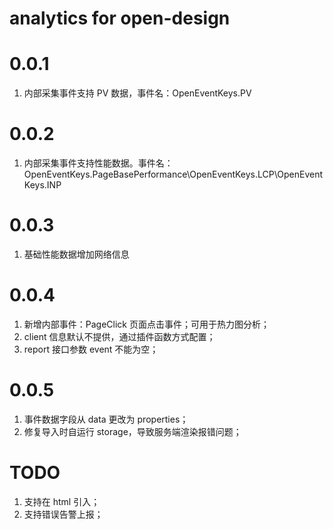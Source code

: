 # analytics for open-design

# 0.0.1

1. 内部采集事件支持 PV 数据，事件名：OpenEventKeys.PV

# 0.0.2

1. 内部采集事件支持性能数据。事件名：OpenEventKeys.PageBasePerformance\OpenEventKeys.LCP\OpenEventKeys.INP

# 0.0.3

1. 基础性能数据增加网络信息

# 0.0.4

1. 新增内部事件：PageClick 页面点击事件；可用于热力图分析；
2. client 信息默认不提供，通过插件函数方式配置；
3. report 接口参数 event 不能为空；

# 0.0.5

1. 事件数据字段从 data 更改为 properties；
2. 修复导入时自运行 storage，导致服务端渲染报错问题；

# TODO

1. 支持在 html 引入；
2. 支持错误告警上报；
